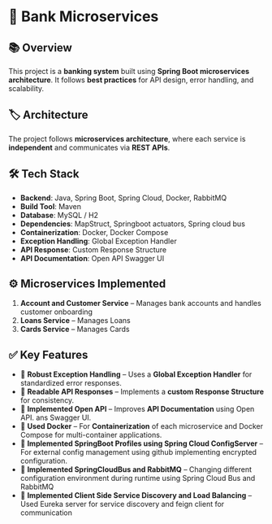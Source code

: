 # 🏦 Bank Microservices

## 📚 Overview
This project is a **banking system** built using **Spring Boot microservices architecture**. It follows **best practices** for API design, error handling, and scalability.

## 🏷️ Architecture
The project follows **microservices architecture**, where each service is **independent** and communicates via **REST APIs**.

## 🛠️ Tech Stack
- **Backend**: Java, Spring Boot, Spring Cloud, Docker, RabbitMQ
- **Build Tool**: Maven
- **Database**: MySQL / H2
- **Dependencies**: MapStruct, Springboot actuators, Spring cloud bus
- **Containerization**: Docker, Docker Compose
- **Exception Handling**: Global Exception Handler
- **API Response**: Custom Response Structure
- **API Documentation**: Open API Swagger UI

## ⚙️ Microservices Implemented
1. **Account and Customer Service** – Manages bank accounts and handles customer onboarding  
2. **Loans Service** – Manages Loans  
3. **Cards Service** – Manages Cards  

## ✅ Key Features
- 📌 **Robust Exception Handling** – Uses a **Global Exception Handler** for standardized error responses.  
- 📌 **Readable API Responses** – Implements a **custom Response Structure** for consistency.  
- 📌 **Implemented Open API** – Improves **API Documentation** using Open API. ans Swagger UI.
- 📌 **Used Docker** – For **Containerization** of each microservice and Docker Compose for multi-container applications.  
- 📌 **Implemented SpringBoot Profiles using Spring Cloud ConfigServer**  – For external config management using github implementing encrypted configuration.
- 📌 **Implemented SpringCloudBus and RabbitMQ**  – Changing different configuration environment during runtime using Spring Cloud Bus and RabbitMQ
- 📌 **Implemented Client Side Service Discovery and Load Balancing**  – Used Eureka server for service discovery and feign client for communication



